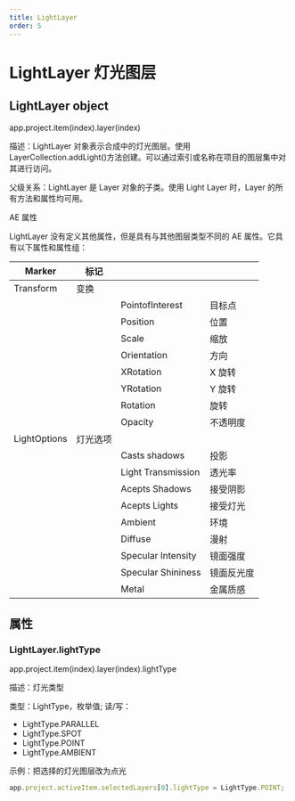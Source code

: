 ```yaml
---
title: LightLayer
order: 5
---
```


# LightLayer 灯光图层

## LightLayer object

app.project.item(index).layer(index)

描述：LightLayer 对象表示合成中的灯光图层。使用 LayerCollection.addLight()方法创建。可以通过索引或名称在项目的图层集中对其进行访问。

父级关系：LightLayer 是 Layer 对象的子类。使用 Light Layer 时，Layer 的所有方法和属性均可用。

AE 属性

LightLayer 没有定义其他属性，但是具有与其他图层类型不同的 AE 属性。它具有以下属性和属性组：

| Marker       | 标记     |                    |            |
| ------------ | -------- | ------------------ | ---------- |
| Transform    | 变换     |                    |            |
|              |          | PointofInterest    | 目标点     |
|              |          | Position           | 位置       |
|              |          | Scale              | 缩放       |
|              |          | Orientation        | 方向       |
|              |          | XRotation          | X 旋转     |
|              |          | YRotation          | Y 旋转     |
|              |          | Rotation           | 旋转       |
|              |          | Opacity            | 不透明度   |
| LightOptions | 灯光选项 |                    |            |
|              |          | Casts shadows      | 投影       |
|              |          | Light Transmission | 透光率     |
|              |          | Acepts Shadows     | 接受阴影   |
|              |          | Acepts Lights      | 接受灯光   |
|              |          | Ambient            | 环境       |
|              |          | Diffuse            | 漫射       |
|              |          | Specular Intensity | 镜面强度   |
|              |          | Specular Shininess | 镜面反光度 |
|              |          | Metal              | 金属质感   |

## 属性

### LightLayer.lightType

app.project.item(index).layer(index).lightType

描述：灯光类型

类型：LightType，枚举值; 读/写：

- LightType.PARALLEL
- LightType.SPOT
- LightType.POINT
- LightType.AMBIENT

示例：把选择的灯光图层改为点光

```javascript
app.project.activeItem.selectedLayers[0].lightType = LightType.POINT;
```
